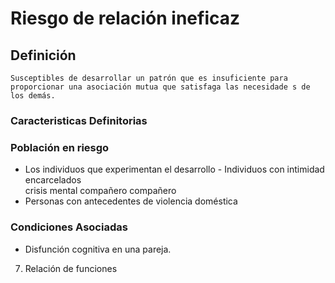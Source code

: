 # Riesgo de relación ineficaz
## Definición
	Susceptibles de desarrollar un patrón que es insuficiente para proporcionar una asociación mutua que satisfaga las necesidade s de los demás.

### Caracteristicas Definitorias


### Población en riesgo
- Los individuos que experimentan el desarrollo  - Individuos con 
intimidad encarcelados  
crisis mental  compañero compañero   
- Personas con antecedentes de 
violencia doméstica

### Condiciones Asociadas
- Disfunción cognitiva en una 
pareja.   
 
 
 
 
 
 
 
 
 
 
 
 
 
 
 
 
 
 
 
 
 
 
 
 7. Relación de funciones

